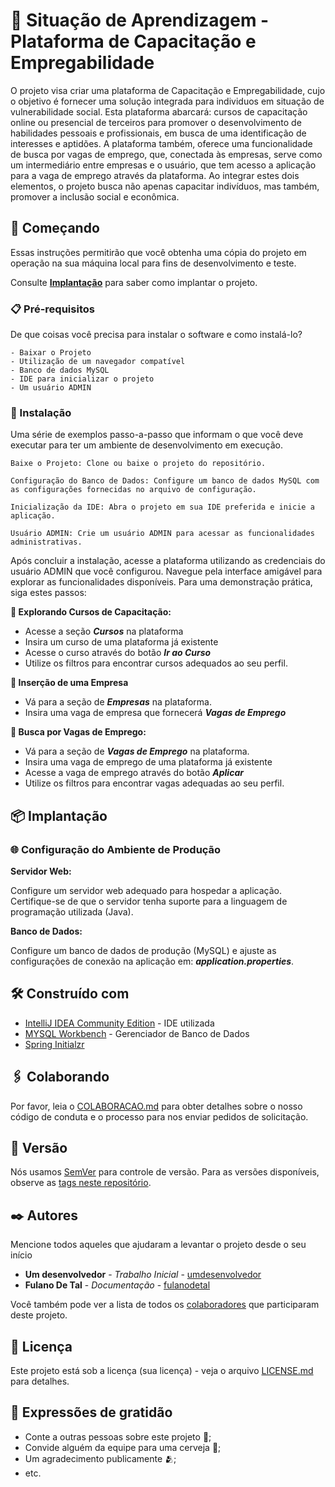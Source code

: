 # 📁 Situação de Aprendizagem - Plataforma de Capacitação e Empregabilidade

O projeto visa criar uma plataforma de Capacitação e Empregabilidade, cujo o objetivo é fornecer uma solução integrada para individuos em situação de vulnerabilidade social. 
Esta plataforma abarcará: cursos de capacitação online ou presencial de terceiros para promover o desenvolvimento de habilidades pessoais e profissionais, em busca de uma identificação de interesses e aptidões.
A plataforma também, oferece uma funcionalidade de busca por vagas de emprego, que, conectada às empresas, serve como um intermediário entre empresas e o usuário, que tem acesso a aplicação para a vaga de emprego através da plataforma.
Ao integrar estes dois elementos, o projeto busca não apenas capacitar indivíduos, mas também, promover a inclusão social e econômica.

## 🚀 Começando

Essas instruções permitirão que você obtenha uma cópia do projeto em operação na sua máquina local para fins de desenvolvimento e teste.

Consulte **[Implantação](#-implanta%C3%A7%C3%A3o)** para saber como implantar o projeto.

### 📋 Pré-requisitos

De que coisas você precisa para instalar o software e como instalá-lo?

```
- Baixar o Projeto
- Utilização de um navegador compatível
- Banco de dados MySQL
- IDE para inicializar o projeto
- Um usuário ADMIN
```

### 🔧 Instalação

Uma série de exemplos passo-a-passo que informam o que você deve executar para ter um ambiente de desenvolvimento em execução.


```
Baixe o Projeto: Clone ou baixe o projeto do repositório.

Configuração do Banco de Dados: Configure um banco de dados MySQL com as configurações fornecidas no arquivo de configuração.

Inicialização da IDE: Abra o projeto em sua IDE preferida e inicie a aplicação.

Usuário ADMIN: Crie um usuário ADMIN para acessar as funcionalidades administrativas.

```


Após concluir a instalação, acesse a plataforma utilizando as credenciais do usuário ADMIN que você configurou. 
Navegue pela interface amigável para explorar as funcionalidades disponíveis. Para uma demonstração prática, siga estes passos:

**📖 Explorando Cursos de Capacitação:**
  - Acesse a seção ***Cursos*** na plataforma
  - Insira um curso de uma plataforma já existente
  - Acesse o curso através do botão ***Ir ao Curso***
  - Utilize os filtros para encontrar cursos adequados ao seu perfil.

**🌆 Inserção de uma Empresa**
  - Vá para a seção de ***Empresas*** na plataforma.
  - Insira uma vaga de empresa que fornecerá ***Vagas de Emprego***
 
    
**💼 Busca por Vagas de Emprego:**
  - Vá para a seção de ***Vagas de Emprego*** na plataforma.
  - Insira uma vaga de emprego de uma plataforma já existente
  - Acesse a vaga de emprego através do botão ***Aplicar***
  - Utilize os filtros para encontrar vagas adequadas ao seu perfil.


## 📦 Implantação

### 🌐 Configuração do Ambiente de Produção
**Servidor Web:**

Configure um servidor web adequado para hospedar a aplicação.
Certifique-se de que o servidor tenha suporte para a linguagem de programação utilizada (Java).

**Banco de Dados:**

Configure um banco de dados de produção (MySQL) e ajuste as configurações de conexão na aplicação em: ***application.properties***.

## 🛠️ Construído com


* [IntelliJ IDEA Community Edition](https://www.jetbrains.com/idea/download/?section=windows) - IDE utilizada
* [MYSQL Workbench](https://dev.mysql.com/downloads/workbench/) - Gerenciador de Banco de Dados
* [Spring Initialzr](https://start.spring.io) 

## 🖇️ Colaborando

Por favor, leia o [COLABORACAO.md](https://gist.github.com/usuario/linkParaInfoSobreContribuicoes) para obter detalhes sobre o nosso código de conduta e o processo para nos enviar pedidos de solicitação.

## 📌 Versão

Nós usamos [SemVer](http://semver.org/) para controle de versão. Para as versões disponíveis, observe as [tags neste repositório](https://github.com/suas/tags/do/projeto). 

## ✒️ Autores

Mencione todos aqueles que ajudaram a levantar o projeto desde o seu início

* **Um desenvolvedor** - *Trabalho Inicial* - [umdesenvolvedor](https://github.com/linkParaPerfil)
* **Fulano De Tal** - *Documentação* - [fulanodetal](https://github.com/linkParaPerfil)

Você também pode ver a lista de todos os [colaboradores](https://github.com/usuario/projeto/colaboradores) que participaram deste projeto.

## 📄 Licença

Este projeto está sob a licença (sua licença) - veja o arquivo [LICENSE.md](https://github.com/usuario/projeto/licenca) para detalhes.

## 🎁 Expressões de gratidão

* Conte a outras pessoas sobre este projeto 📢;
* Convide alguém da equipe para uma cerveja 🍺;
* Um agradecimento publicamente 🫂;
* etc.

